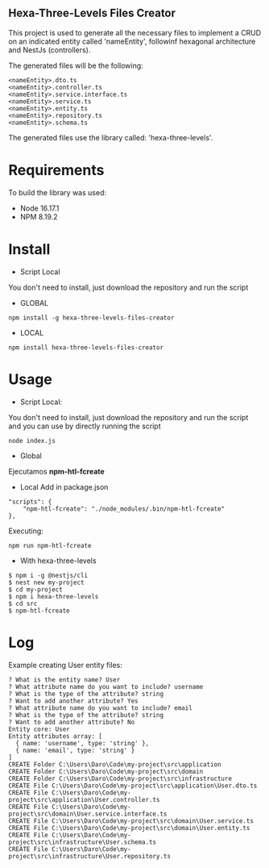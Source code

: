 ## Hexa-Three-Levels Files Creator


This project is used to generate all the necessary files to implement a CRUD on an indicated entity called 'nameEntity', followinf hexagonal architecture and NestJs (controllers).

The generated files will be the following:
```
<nameEntity>.dto.ts
<nameEntity>.controller.ts
<nameEntity>.service.interface.ts
<nameEntity>.service.ts
<nameEntity>.entity.ts
<nameEntity>.repository.ts
<nameEntity>.schema.ts
```
The generated files use the library called: 'hexa-three-levels'.

# Requirements

To build the library was used:
* Node 16.17.1
* NPM 8.19.2

# Install

* Script Local

You don't need to install, just download the repository and run the script

* GLOBAL

```npm install -g hexa-three-levels-files-creator```

* LOCAL

```npm install hexa-three-levels-files-creator```

# Usage


* Script Local:

You don't need to install, just download the repository and run the script and you can use by directly running the script

```
node index.js 
```

* Global

Ejecutamos **npm-htl-fcreate**

* Local
Add in package.json

```
"scripts": {
    "npm-htl-fcreate": "./node_modules/.bin/npm-htl-fcreate"
},
```

Executing:
```
npm run npm-htl-fcreate
```

* With hexa-three-levels

```
$ npm i -g @nestjs/cli
$ nest new my-project
$ cd my-project
$ npm i hexa-three-levels
$ cd src
$ npm-htl-fcreate
```


# Log

Example creating User entity files:

```
? What is the entity name? User
? What attribute name do you want to include? username
? What is the type of the attribute? string
? Want to add another attribute? Yes
? What attribute name do you want to include? email
? What is the type of the attribute? string
? Want to add another attribute? No
Entity core: User
Entity attributes array: [
  { name: 'username', type: 'string' },
  { name: 'email', type: 'string' }
]
CREATE Folder C:\Users\Daro\Code\my-project\src\application
CREATE Folder C:\Users\Daro\Code\my-project\src\domain
CREATE Folder C:\Users\Daro\Code\my-project\src\infrastructure
CREATE File C:\Users\Daro\Code\my-project\src\application\User.dto.ts
CREATE File C:\Users\Daro\Code\my-project\src\application\User.controller.ts
CREATE File C:\Users\Daro\Code\my-project\src\domain\User.service.interface.ts
CREATE File C:\Users\Daro\Code\my-project\src\domain\User.service.ts
CREATE File C:\Users\Daro\Code\my-project\src\domain\User.entity.ts
CREATE File C:\Users\Daro\Code\my-project\src\infrastructure\User.schema.ts
CREATE File C:\Users\Daro\Code\my-project\src\infrastructure\User.repository.ts
```

